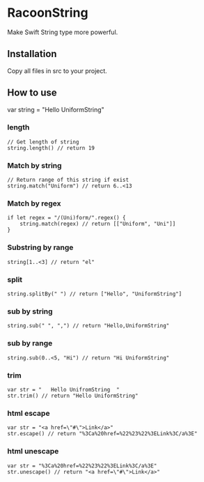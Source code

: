 # RacoonString
Make Swift String type more powerful.

## Installation

Copy all files in src to your project.

## How to use

var string = "Hello UniformString"

### length

```
// Get length of string
string.length() // return 19
```

### Match by string

```
// Return range of this string if exist
string.match("Uniform") // return 6..<13
```

### Match by regex

```
if let regex = "/(Uni)form/".regex() {
    string.match(regex) // return [["Uniform", "Uni"]]
}
```

### Substring by range

```
string[1..<3] // return "el"
```

### split

```
string.splitBy(" ") // return ["Hello", "UniformString"]
```

### sub by string

```
string.sub(" ", ",") // return "Hello,UniformString"
```

### sub by range

```
string.sub(0..<5, "Hi") // return "Hi UniformString"
```

### trim

```
var str = "   Hello UnifromString  "
str.trim() // return "Hello UniformString"
```

### html escape

```
var str = "<a href=\"#\">Link</a>"
str.escape() // return "%3Ca%20href=%22%23%22%3ELink%3C/a%3E"
```

### html unescape

```
var str = "%3Ca%20href=%22%23%22%3ELink%3C/a%3E"
str.unescape() // return "<a href=\"#\">Link</a>"
```
